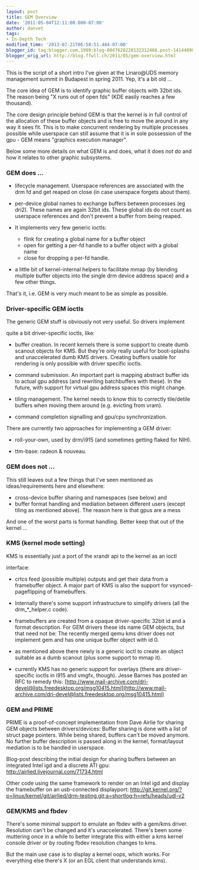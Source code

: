 ```yaml
---
layout: post
title: GEM Overview
date: '2011-05-04T12:11:00.000-07:00'
author: danvet
tags:
- In-Depth Tech
modified_time: '2013-07-21T06:58:51.484-07:00'
blogger_id: tag:blogger.com,1999:blog-8047628228132312466.post-1414489045975317504
blogger_orig_url: http://blog.ffwll.ch/2011/05/gem-overview.html
---
```


This is the script of a short intro I've given at the Linaro@UDS memory
management summit in Budapest in spring 2011. Yep, it's a bit old ...

<!--more-->

The core idea of GEM is to identify graphic buffer objects with 32bit ids. The
reason being "X runs out of open fds" (KDE easily reaches a few thousand).

The core design principle behind GEM is that the kernel is in full control of
the allocation of these buffer objects and is free to move the around in any way
it sees fit. This is to make concurrent rendering by multiple processes possible
while userspace can still assume that it is in sole possession of the gpu - GEM
means "graphics execution manager".

Below some more details on what GEM is and does, what it does _not_ do and how
it relates to other graphic subsystems.

### GEM does ...

- lifecycle management. Userspace references are associated with the drm fd and
  get reaped on close (in case userspace forgets about them).

- per-device global names to exchange buffers between processes (eg dri2). These
  names are again 32bit ids. These global ids do not count as userspace
  references and don't prevent a buffer from being reaped.

- It implements very few generic ioctls:
  - flink for creating a global name for a buffer object
  - open for getting a per-fd handle to a buffer object with a global name
  - close for dropping a per-fd handle.


- a little bit of kernel-internal helpers to facilitate mmap (by blending
  multiple buffer objects into the single drm device address space) and a few
  other things.

That's it, i.e. GEM is very much meant to be as simple as possible.

### Driver-specific GEM ioctls

The generic GEM stuff is obviously not very useful. So drivers implement

quite a bit driver-specific ioctls, like:

- buffer creation. In recent kernels there is some support to create dumb
  scanout objects for KMS. But they're only really useful for boot-splashs and
  unaccelerated dumb KMS drivers. Creating buffers usable for rendering is only
  possible with driver specific ioctls.

- command submission. An important part is mapping abstract buffer ids to actual
  gpu address (and rewriting batchbuffers with these). In the future,  with
  support for virtual gpu address spaces this might change.

- tiling management. The kernel needs to know this to correctly tile/detile
  buffers when moving them around (e.g. evicting from vram).

- command completion signalling and gpu/cpu synchronization.

There are currently two approaches for implementing a GEM driver:

- roll-your-own, used by drm/i915 (and sometimes getting flaked for NIH).

- ttm-base: radeon &amp; nouveau.

### GEM does not ...

This still leaves out a few things that I've seen mentioned as
ideas/requirements here and elsewhere:

- cross-device buffer sharing and namespaces (see below) and
- buffer format handling and mediation between different users (except
  tiling as mentioned above). The reason here is that gpus are a mess

And one of the worst parts is format handling. Better keep that out
of the kernel ...


### KMS (kernel mode setting)

KMS is essentially just a port of the xrandr api to the kernel as an ioctl

interface:

- crtcs feed (possible multiple) outputs and get their data from a framebuffer
  object. A major part of KMS is also the support for vsynced-pageflipping of
  framebuffers.

- Internally there's some support infrastructure to simplify drivers (all the
  drm_*_helper.c code).

- framebuffers are created from a opaque driver-specific 32bit id and a format
  description. For GEM drivers these ids name GEM objects, but that need not be:
  The recently merged qemu kms driver does not implement  gem and has one unique
  buffer object with id 0.

- as mentioned above there newly is a generic ioctl to create an object suitable
  as a dumb scanout (plus some support to mmap it).

- currently KMS has no generic support for overlays (there are driver-specific
  ioctls in i915 and vmgfx, though). Jesse Barnes has posted an RFC to remedy
  this: [http://www.mail-archive.com/dri-devel@lists.freedesktop.org/msg10415.html](http://www.mail-archive.com/dri-devel@lists.freedesktop.org/msg10415.html)

### GEM and PRIME

PRIME is a proof-of-concept implementation from Dave Airlie for sharing GEM
objects between drivers/devices: Buffer sharing is done with a list of struct
page pointers. While being shared, buffers can't be moved anymore.  No further
buffer description is passed along in the kernel, format/layout mediation is to
be handled in userspace.

Blog-post describing the initial design for sharing buffers between an
integrated Intel igd and a discrete ATI gpu: <a
href="http://airlied.livejournal.com/71734.html">http://airlied.livejournal.com/71734.html</a> 

Other code using the same framework to render on an Intel igd and display the
framebuffer on an usb-connected displayport: <a
href="http://git.kernel.org/?p=linux/kernel/git/airlied/drm-testing.git;a=shortlog;h=refs/heads/udl-v2">http://git.kernel.org/?p=linux/kernel/git/airlied/drm-testing.git;a=shortlog;h=refs/heads/udl-v2</a>

### GEM/KMS and fbdev

There's some minimal support to emulate an fbdev with a gem/kms driver.
Resolution can't be changed and it's unaccelerated. There's been some muttering
once in a while to better integrate this with either a kms kernel console driver
or by routing fbdev resolution changes to kms.

But the main use case is to display a kernel oops, which works. For everything
else there's X (or an EGL client that understands kms).
